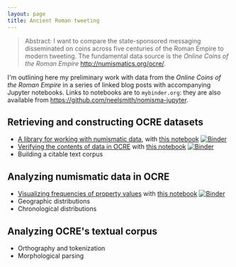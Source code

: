 ```yaml
---
layout: page
title: Ancient Roman tweeting
---
```




> Abstract: I want to compare the state-sponsored messaging disseminated on coins across five centuries of the Roman Empire to modern tweeting. The fundamental data source is the *Online Coins of the Roman Empire* <http://numismatics.org/ocre/>.


I'm outlining here my preliminary work with data from the *Online Coins of the Roman Empire* in a series of linked blog posts with accompanying Jupyter notebooks.  Links to notebooks are to `mybinder.org`:  they are also available from <https://github.com/neelsmith/nomisma-jupyter>.



## Retrieving and constructing OCRE datasets

 - [A library for working with numismatic data](http://neelsmith.info/hc/2019-11-30-reading-nomisma/), with [this notebook](https://mybinder.org/v2/gh/neelsmith/nomisma-jupyter/master?filepath=building%2FReading_ocre_data.ipynb) [![Binder](https://mybinder.org/badge_logo.svg)](https://mybinder.org/v2/gh/neelsmith/nomisma-jupyter/master?filepath=building%2FReading_ocre_data.ipynb)
 - [Verifying the contents of data in OCRE](http://neelsmith.info/hc/2019-12-01-validating-ocre/) with [this notebook](https://mybinder.org/v2/gh/neelsmith/nomisma-jupyter/master?filepath=building%2FVerifying_ocre.ipynb) [![Binder](https://mybinder.org/badge_logo.svg)](https://mybinder.org/v2/gh/neelsmith/nomisma-jupyter/master?filepath=building%2FVerifying_ocre.ipynb)
- Building a citable text corpus

## Analyzing numismatic data in OCRE

- [Visualizing frequencies of property values](http://neelsmith.info/hc/2019-12-02-frequencies-in-ocre/) with [this notebook](https://mybinder.org/v2/gh/neelsmith/nomisma-jupyter/master?filepath=ocre%2FFrequencies_ocre.ipynb) [![Binder](https://mybinder.org/badge_logo.svg)](https://mybinder.org/v2/gh/neelsmith/nomisma-jupyter/master?filepath=ocre%2FFrequencies_ocre.ipynb)
- Geographic distributions
- Chronological distributions

## Analyzing OCRE's textual corpus

- Orthography and tokenization
- Morphological parsing
